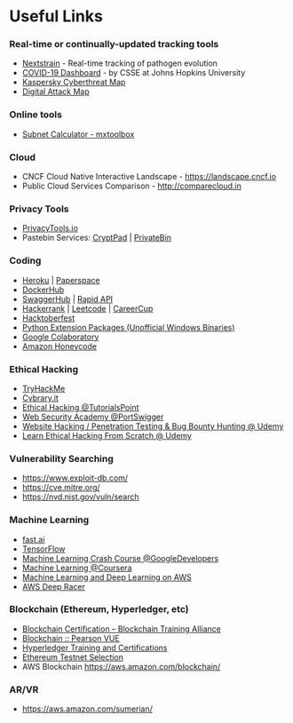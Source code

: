 # Useful Links

### Real-time or continually-updated tracking tools
- [Nextstrain](https://nextstrain.org/ncov/gisaid/global/6m) - Real-time tracking of pathogen evolution
- [COVID-19 Dashboard](https://gisanddata.maps.arcgis.com/apps/dashboards/bda7594740fd40299423467b48e9ecf6) - by CSSE at Johns Hopkins University
- [Kaspersky Cyberthreat Map](https://cybermap.kaspersky.com/)
- [Digital Attack Map](https://www.digitalattackmap.com/)

### Online tools
- [Subnet Calculator - mxtoolbox](https://mxtoolbox.com/subnetcalculator.aspx)

### Cloud
- CNCF Cloud Native Interactive Landscape - https://landscape.cncf.io
- Public Cloud Services Comparison - http://comparecloud.in

### Privacy Tools
- [PrivacyTools.io](https://www.privacytools.io/)
- Pastebin Services:
    [CryptPad](https://cryptpad.org/instances/)
  | [PrivateBin](https://privatebin.info/)

### Coding
- [Heroku](https://id.heroku.com/login) | [Paperspace](https://www.paperspace.com/)
- [DockerHub](https://hub.docker.com)
- [SwaggerHub](https://app.swaggerhub.com/search) | [Rapid API](https://rapidapi.com/)
- [Hackerrank](https://www.hackerrank.com/)
  | [Leetcode](https://leetcode.com/)
  | [CareerCup](https://www.careercup.com/)
- [Hacktoberfest](https://hacktoberfest.digitalocean.com/)
- [Python Extension Packages (Unofficial Windows Binaries)](https://www.lfd.uci.edu/~gohlke/pythonlibs/)
- [Google Colaboratory](https://colab.research.google.com/notebooks/welcome.ipynb)
- [Amazon Honeycode](https://builder.honeycode.aws/)

### Ethical Hacking
- [TryHackMe](https://tryhackme.com/)
- [Cybrary.it](https://www.cybrary.it/)
- [Ethical Hacking @TutorialsPoint](https://www.tutorialspoint.com/ethical_hacking/index.htm)
- [Web Security Academy @PortSwigger](https://portswigger.net/web-security)
- [Website Hacking / Penetration Testing & Bug Bounty Hunting @ Udemy](https://www.udemy.com/course/learn-website-hacking-penetration-testing-from-scratch/)
- [Learn Ethical Hacking From Scratch @ Udemy](https://www.udemy.com/course/learn-ethical-hacking-from-scratch/)

### Vulnerability Searching
- https://www.exploit-db.com/
- https://cve.mitre.org/
- https://nvd.nist.gov/vuln/search

### Machine Learning
- [fast.ai](https://www.fast.ai/)
- [TensorFlow](https://www.tensorflow.org/get_started/)
- [Machine Learning Crash Course @GoogleDevelopers](https://developers.google.com/machine-learning/crash-course/)
- [Machine Learning @Coursera](https://www.coursera.org/learn/machine-learning)
- [Machine Learning and Deep Learning on AWS](https://aws.amazon.com/blogs/machine-learning/two-new-courses-are-now-available-for-machine-learning-and-deep-learning-on-aws/)
- [AWS Deep Racer](https://aws.amazon.com/deepracer/)

### Blockchain (Ethereum, Hyperledger, etc)
- [Blockchain Certification – Blockchain Training Alliance](https://blockchaintrainingalliance.com/pages/blockchain-certification)
- [Blockchain :: Pearson VUE](https://home.pearsonvue.com/blockchain)
- [Hyperledger Training and Certifications](https://www.hyperledger.org/resources/training)
- [Ethereum Testnet Selection](https://testnet.etherscan.io/)
- AWS Blockchain https://aws.amazon.com/blockchain/

### AR/VR
- https://aws.amazon.com/sumerian/

